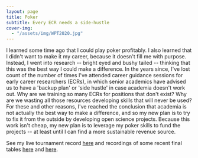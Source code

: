 ```yaml
---
layout: page
title: Poker
subtitle: Every ECR needs a side-hustle
cover-img:
  - "/assets/img/WPT2020.jpg"
---
```


I learned some time ago that I could play poker profitably. I also learned that I didn't want to make it my career, because it doesn't fill me with purpose. Instead, I went into research -- bright eyed and bushy tailed -- thinking that this was the best way I could make a difference. In the years since, I've lost count of the number of times I've attended career guidance sessions for early career researchers (ECRs), in which senior academics have advised us to have a 'backup plan' or 'side hustle' in case academia doesn't work out. Why are we training so many ECRs for positions that don't exist? Why are we wasting all those resources developing skills that will never be used? For these and other reasons, I've reached the conclusion that academia is not actually the best way to make a difference, and so my new plan is to try to fix it from the outside by developing open science projects. Because this work isn't cheap, my new plan is to leverage my poker skills to fund the projects -- at least until I can find a more sustainable revenue source.

See my live tournament record [here](https://pokerdb.thehendonmob.com/player.php?a=r&n=585943) and recordings of some recent final tables [here](https://fb.watch/3dq0ZmVWkX/) and [here](https://fb.watch/4f3_JWuVZf/). 
